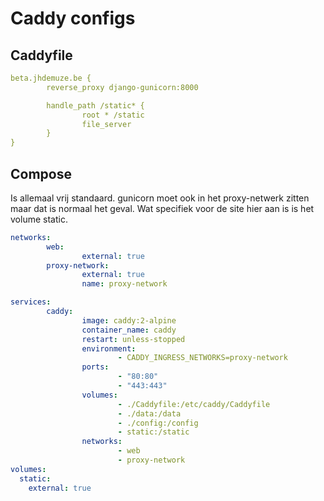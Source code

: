 # Caddy configs

## Caddyfile

```yml
beta.jhdemuze.be {
        reverse_proxy django-gunicorn:8000

        handle_path /static* {
                root * /static
                file_server
        }
}
```

## Compose

Is allemaal vrij standaard. gunicorn moet ook in het proxy-netwerk zitten maar dat is normaal het geval.
Wat specifiek voor de site hier aan is is het volume static.

```yml
networks:
        web:
                external: true
        proxy-network:
                external: true
                name: proxy-network

services:
        caddy:
                image: caddy:2-alpine
                container_name: caddy
                restart: unless-stopped
                environment:
                        - CADDY_INGRESS_NETWORKS=proxy-network
                ports:
                        - "80:80"
                        - "443:443"
                volumes:
                        - ./Caddyfile:/etc/caddy/Caddyfile
                        - ./data:/data
                        - ./config:/config
                        - static:/static
                networks:
                        - web
                        - proxy-network
volumes:
  static:
    external: true
```